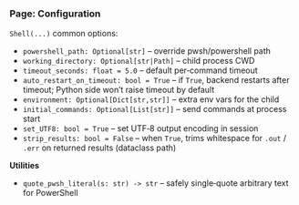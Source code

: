 ### Page: Configuration

`Shell(...)` common options:
- `powershell_path: Optional[str]` – override pwsh/powershell path
- `working_directory: Optional[str|Path]` – child process CWD
- `timeout_seconds: float = 5.0` – default per‑command timeout
- `auto_restart_on_timeout: bool = True` – if `True`, backend restarts after timeout; Python side won’t raise timeout by default
- `environment: Optional[Dict[str,str]]` – extra env vars for the child
- `initial_commands: Optional[List[str]]` – send commands at process start
- `set_UTF8: bool = True` – set UTF‑8 output encoding in session
- `strip_results: bool = False` – when `True`, trims whitespace for `.out` / `.err` on returned results (dataclass path)

**Utilities**
- `quote_pwsh_literal(s: str) -> str` – safely single‑quote arbitrary text for PowerShell

